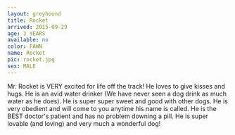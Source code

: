 ```yaml
---
layout: greyhound
title: Rocket
arrived: 2015-09-29
age: 3 YEARS
available: no
color: FAWN
name: Rocket
pic: rocket.jpg
sex: MALE
---
```


Mr. Rocket is VERY excited for life off the track! He loves to give kisses and hugs. He is an avid water drinker (We have never seen a dog drink as much water as he does). He is super super sweet and good with other dogs. He is very obedient and will come to you anytime his name is called. He is the BEST doctor's patient and has no problem downing a pill. He is super lovable (and loving) and very much a wonderful dog! 